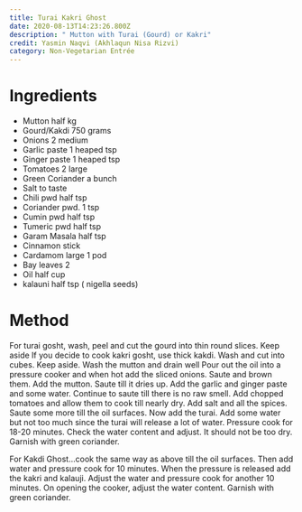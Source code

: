 ```yaml
---
title: Turai Kakri Ghost
date: 2020-08-13T14:23:26.800Z
description: " Mutton with Turai (Gourd) or Kakri"
credit: Yasmin Naqvi (Akhlaqun Nisa Rizvi)
category: Non-Vegetarian Entrée
---
```

# Ingredients

* Mutton half kg
* Gourd/Kakdi 750 grams
* Onions 2 medium
* Garlic paste 1 heaped tsp
* Ginger paste 1 heaped tsp
* Tomatoes  2 large
* Green Coriander   a bunch
* Salt to taste
* Chili pwd half tsp
* Coriander pwd.  1 tsp
* Cumin pwd half tsp
* Tumeric pwd half tsp
* Garam Masala half tsp
* Cinnamon stick
* Cardamom large 1 pod
* Bay leaves  2
* Oil half cup 
* kalauni half tsp ( nigella seeds)

# Method

For turai gosht, wash, peel and cut the gourd into thin round slices. Keep aside 
If you decide to cook kakri gosht, use  thick kakdi. Wash and cut into cubes. Keep aside.
Wash the mutton and drain well
Pour out the oil into a pressure cooker and when hot add the sliced onions. Saute and brown them. 
Add the mutton. Saute till it dries up.
Add the garlic and ginger paste and some water. 
Continue to saute till there is no raw smell. Add chopped tomatoes and allow them to cook till nearly dry. Add salt and all the spices. Saute some more till the oil surfaces.
Now add the turai. Add some water but not too much since the turai will release a lot of water. Pressure cook for 18-20 minutes. Check the water content and adjust. It should not be too dry. Garnish with green coriander.

For Kakdi Ghost...cook the same way as above till the oil surfaces. Then add water and pressure cook for 10 minutes. When the pressure is released add the kakri and kalauji. Adjust the water and pressure cook for another 10 minutes. On opening the cooker, adjust the water content.
Garnish with green coriander.